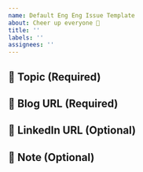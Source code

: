 ```yaml
---
name: Default Eng Eng Issue Template
about: Cheer up everyone 🎉
title: ''
labels: ''
assignees: ''
---
```

## 📜 Topic (Required)    

## 🧷 Blog URL (Required)  

## 🙌 LinkedIn URL (Optional)

## 📍 Note (Optional)
